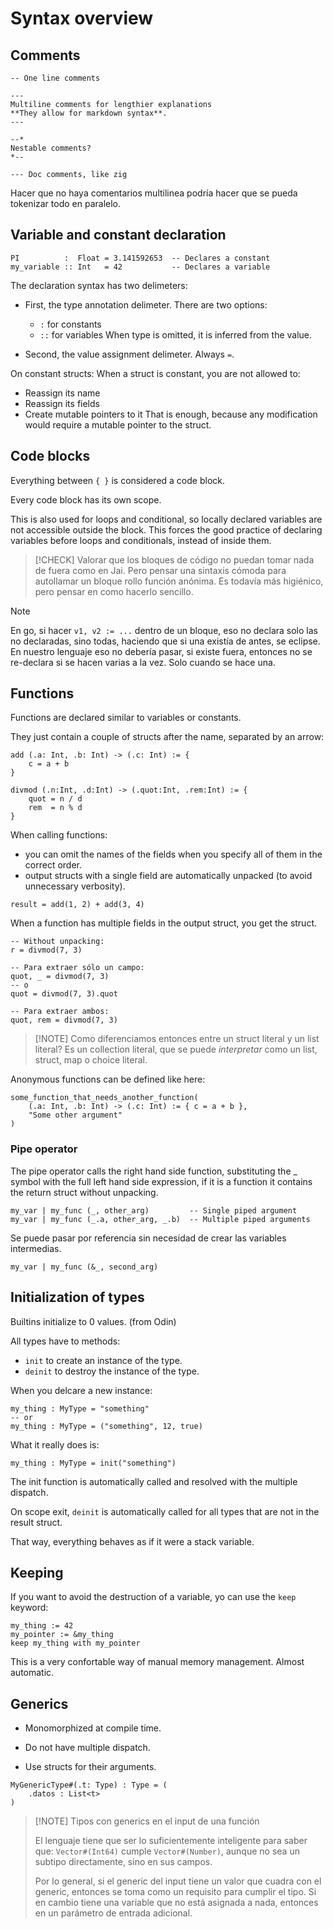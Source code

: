 # Syntax overview

## Comments

```
-- One line comments

---
Multiline comments for lengthier explanations
**They allow for markdown syntax**.
---

--*
Nestable comments?
*--

--- Doc comments, like zig
```

Hacer que no haya comentarios multilinea podría hacer que se
pueda tokenizar todo en paralelo.

## Variable and constant declaration

```
PI          :  Float = 3.141592653  -- Declares a constant
my_variable :: Int   = 42           -- Declares a variable
```

The declaration syntax has two delimeters:

- First, the type annotation delimeter. There are two options:
	- `:` for constants
	- `::` for variables
	When type is omitted, it is inferred from the value.

- Second, the value assignment delimeter. Always ` = `.


On constant structs: When a struct is constant, you are not allowed to:
- Reassign its name
- Reassign its fields
- Create mutable pointers to it
That is enough, because any modification would require a mutable pointer to the
struct.


## Code blocks

Everything between `{ }` is considered a code block.

Every code block has its own scope.

This is also used for loops and conditional, so locally declared variables are not accessible outside the block.
This forces the good practice of declaring variables before loops and conditionals, instead of inside them.

> [!CHECK]
> Valorar que los bloques de código no puedan tomar nada de fuera como en Jai.
> Pero pensar una sintaxis cómoda para autollamar un bloque rollo función
> anónima. Es todavía más higiénico, pero pensar en como hacerlo sencillo.

> [!NOTE]
> En go, si hacer `v1, v2 := ...` dentro de un bloque, eso no declara solo las
> no declaradas, sino todas, haciendo que si una existía de antes, se eclipse.
> En nuestro lenguaje eso no debería pasar, si existe fuera, entonces no se
> re-declara si se hacen varias a la vez. Solo cuando se hace una.


## Functions

Functions are declared similar to variables or constants.

They just contain a couple of structs after the name, separated by an arrow:

```
add (.a: Int, .b: Int) -> (.c: Int) := {
    c = a + b
}

divmod (.n:Int, .d:Int) -> (.quot:Int, .rem:Int) := {
    quot = n / d
    rem  = n % d
}
```

When calling functions:

- you can omit the names of the fields when you specify all of them in the correct order.
- output structs with a single field are automatically unpacked (to avoid unnecessary verbosity).

```
result = add(1, 2) + add(3, 4)
```

When a function has multiple fields in the output struct, you get the struct.

```
-- Without unpacking:
r = divmod(7, 3)

-- Para extraer sólo un campo:
quot, _ = divmod(7, 3)
-- o
quot = divmod(7, 3).quot

-- Para extraer ambos:
quot, rem = divmod(7, 3)
```

> [!NOTE] Como diferenciamos entonces entre un struct literal y un list literal?
> Es un collection literal, que se puede _interpretar_ como un list, struct,
> map o choice literal.


Anonymous functions can be defined like here:

```
some_function_that_needs_another_function(
	(.a: Int, .b: Int) -> (.c: Int) := { c = a + b },
	"Some other argument"
)
```


### Pipe operator

The pipe operator calls the right hand side function, substituting the _ symbol
with the full left hand side expression, if it is a function it contains the
return struct without unpacking.

```
my_var | my_func (_, other_arg)         -- Single piped argument
my_var | my_func (_.a, other_arg, _.b)  -- Multiple piped arguments
```

Se puede pasar por referencia sin necesidad de crear las variables intermedias.

```
my_var | my_func (&_, second_arg)
```


## Initialization of types

Builtins initialize to 0 values. (from Odin)

All types have to methods:
- `init` to create an instance of the type.
- `deinit` to destroy the instance of the type.

When you delcare a new instance:

```
my_thing : MyType = "something"
-- or
my_thing : MyType = ("something", 12, true)
```

What it really does is:

```
my_thing : MyType = init("something")
```

The init function is automatically called and resolved with the multiple
dispatch.

On scope exit, `deinit` is automatically called for all types that are not in the result struct.

That way, everything behaves as if it were a stack variable.


## Keeping

If you want to avoid the destruction of a variable, yo can use the `keep` keyword:

```
my_thing := 42
my_pointer := &my_thing
keep my_thing with my_pointer
```

This is a very confortable way of manual memory management. Almost automatic.


## Generics

- Monomorphized at compile time.

- Do not have multiple dispatch.

- Use structs for their arguments.

```
MyGenericType#(.t: Type) : Type = (
	.datos : List<t>
)
```

> [!NOTE] Tipos con generics en el input de una función
>
> El lenguaje tiene que ser lo suficientemente inteligente para saber que:
> `Vector#(Int64)` cumple `Vector#(Number)`, aunque no sea un subtipo
> directamente, sino en sus campos.
>
> Por lo general, si el generic del input tiene un valor que cuadra con el
> generic, entonces se toma como un requisito para cumplir el tipo. Si en
> cambio tiene una variable que no está asignada a nada, entonces en un
> parámetro de entrada adicional.

